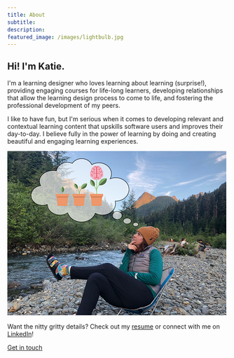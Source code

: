 ```yaml
---
title: About 
subtitle: 
description:
featured_image: /images/lightbulb.jpg
---
```


## Hi! I'm Katie.

I'm a learning designer who loves learning about learning (surprise!), providing engaging courses for life-long learners, developing relationships that allow the learning design process to come to life, and fostering the professional development of my peers. 

I like to have fun, but I'm serious when it comes to developing relevant and contextual learning content that upskills software users and improves their day-to-day. I believe fully in the power of learning by doing and creating beautiful and engaging learning experiences.


![This is me](/images/katie-profesh.png)

Want the nitty gritty details? Check out my [resume](https://katieslearnings.com/assets/Katie_Cox_Resume.pdf) or connect with me on <a href="https://www.linkedin.com/in/katiecox85/">LinkedIn</a>!

<a href="https://katieslearnings.com/contact" class="button button--large">Get in touch</a>
